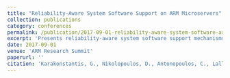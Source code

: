 ```yaml
---
title: "Reliability-Aware System Software Support on ARM Microservers"
collection: publications
category: conferences
permalink: /publication/2017-09-01-reliability-aware-system-software-arm
excerpt: 'Presents reliability-aware system software support mechanisms for ARM microservers to improve system dependability and fault tolerance.'
date: 2017-09-01
venue: 'ARM Research Summit'
paperurl: ''
citation: 'Karakonstantis, G., Nikolopoulos, D., Antonopoulos, C., Lallis, S., Bellas, N., Gizopoulos, D., & Lawthers, P. (2017). &quot;Reliability-Aware System Software Support on ARM Microservers.&quot; In <i>ARM Research Summit</i>.'
---
```

